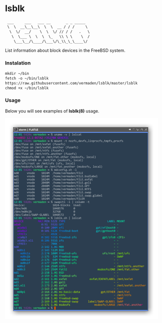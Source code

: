 # lsblk
     ___     ___   ___ __       _ _ _____
     \  \  __\__\__\  \  \  __ / / /     \
      \  \/  __/    \  \  \/ // / /   .   \
       \  \___ \  \  \  \_   \\ \ \    \  /
        \___\__/\____/\___\/\_\\_\_\____\/

List information about block devices in the FreeBSD system.

### Instalation

```
mkdir ~/bin
fetch -o ~/bin/lsblk https://raw.githubusercontent.com/vermaden/lsblk/master/lsblk
chmod +x ~/bin/lsblk
```

### Usage

Below you will see examples of **lsblk(8)** usage.

![lsblk(8) Examples](https://github.com/vermaden/lsblk/raw/master/lsblk.examples.png)



